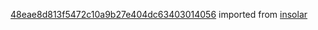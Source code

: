 [48eae8d813f5472c10a9b27e404dc63403014056](https://github.com/insolar/insolar/commit/48eae8d813f5472c10a9b27e404dc63403014056) imported from [insolar](https://github.com/insolar/insolar)
